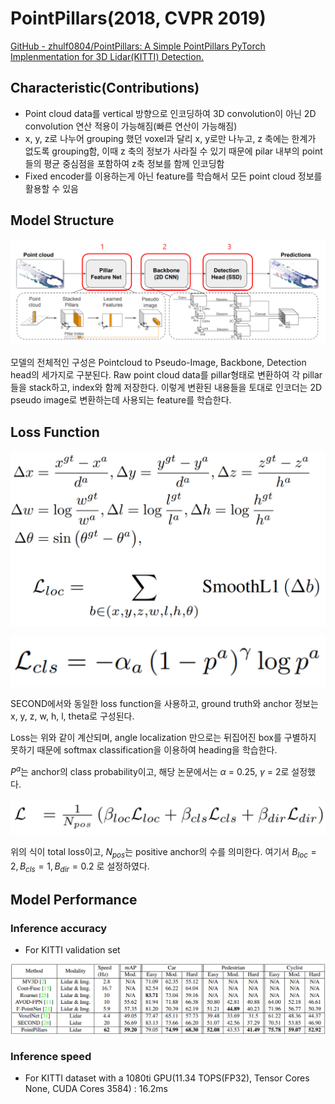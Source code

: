 # PointPillars(2018, CVPR 2019)

[GitHub - zhulf0804/PointPillars: A Simple PointPillars PyTorch Implenmentation for 3D Lidar(KITTI) Detection.](https://github.com/zhulf0804/PointPillars)

## Characteristic(Contributions)

- Point cloud data를 vertical 방향으로 인코딩하여 3D convolution이 아닌 2D convolution 연산 적용이 가능해짐(빠른 연산이 가능해짐)
- x, y, z로 나누어 grouping 했던 voxel과 달리 x, y로만 나누고, z 축에는 한계가 없도록 grouping함, 이때 z 축의 정보가 사라질 수 있기 때문에 pilar 내부의 point 들의 평균 중심점을 포함하여 z축 정보를 함께 인코딩함
- Fixed encoder를 이용하는게 아닌 feature를 학습해서 모든 point cloud 정보를 활용할 수 있음

## Model Structure

![Untitled](PointPillars(2018,%20CVPR%202019)%20646e2a707bfc498fb0856a4e3ca40682/Untitled.png)

모델의 전체적인 구성은 Pointcloud to Pseudo-Image, Backbone, Detection head의 세가지로 구분된다. Raw point cloud data를 pillar형태로 변환하여 각 pillar들을 stack하고, index와 함께 저장한다. 이렇게 변환된 내용들을 토대로 인코더는 2D pseudo image로 변환하는데 사용되는 feature를 학습한다. 

## Loss Function

![Untitled](PointPillars(2018,%20CVPR%202019)%20646e2a707bfc498fb0856a4e3ca40682/Untitled%201.png)

![Untitled](PointPillars(2018,%20CVPR%202019)%20646e2a707bfc498fb0856a4e3ca40682/Untitled%202.png)

SECOND에서와 동일한 loss function을 사용하고, ground truth와 anchor 정보는 x, y, z, w, h, l, theta로 구성된다.

Loss는 위와 같이 계산되며, angle localization 만으로는 뒤집어진 box를 구별하지 못하기 때문에 softmax classification을 이용하여 heading을 학습한다.

$P^a$는 anchor의 class probability이고, 해당 논문에서는 $\alpha$ = 0.25, $\gamma$ = 2로 설정했다.

![Untitled](PointPillars(2018,%20CVPR%202019)%20646e2a707bfc498fb0856a4e3ca40682/Untitled%203.png)

위의 식이 total loss이고, $N_{pos}$는 positive anchor의 수를 의미한다. 여기서 $B_{loc} = 2, B_{cls} = 1, B_{dir} = 0.2$ 로 설정하였다.

## Model Performance

### Inference accuracy

- For KITTI validation set

![Untitled](PointPillars(2018,%20CVPR%202019)%20646e2a707bfc498fb0856a4e3ca40682/Untitled%204.png)

### Inference speed

- For KITTI dataset with a 1080ti GPU(11.34 TOPS(FP32), Tensor Cores None, CUDA Cores 3584) : 16.2ms